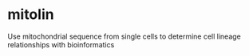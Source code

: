 # mitolin
Use mitochondrial sequence from single cells to determine cell lineage relationships with bioinformatics
